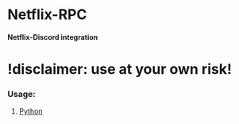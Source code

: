 # Netflix-RPC

#### Netflix-Discord integration

# !disclaimer: use at your own risk!

### Usage:

1. [Python](https://github.com/xNaCly/netflix-rpc/tree/master/python)
